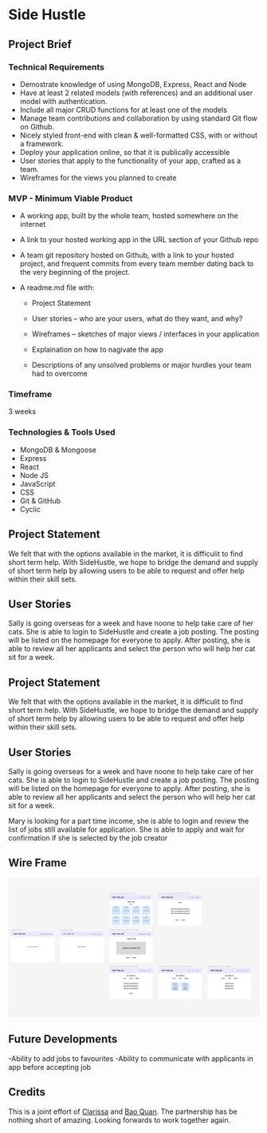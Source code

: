 # Side Hustle 

## Project Brief

### Technical Requirements

- Demostrate knowledge of using MongoDB, Express, React and Node
- Have at least 2 related models (with references) and an additional user model with authentication.
- Include all major CRUD functions for at least one of the models
- Manage team contributions and collaboration by using standard Git flow on Github.
- Nicely styled front-end with clean & well-formatted CSS, with or without a framework.
- Deploy your application online, so that it is publically accessible
- User stories that apply to the functionality of your app, crafted as a team.
- Wireframes for the views you planned to create

### MVP - Minimum Viable Product

- A working app, built by the whole team, hosted somewhere on the internet
- A link to your hosted working app in the URL section of your Github repo
- A team git repository hosted on Github, with a link to your hosted project, and frequent commits from every team member dating back to the very beginning of the project.
- A readme.md file with:

  - Project Statement 

  - User stories – who are your users, what do they want, and why?
  - Wireframes – sketches of major views / interfaces in your application
  - Explaination on how to nagivate the app
  - Descriptions of any unsolved problems or major hurdles your team had to overcome

### Timeframe

3 weeks

### Technologies & Tools Used

- MongoDB & Mongoose
- Express  
- React
- Node JS
- JavaScript
- CSS
- Git & GitHub
- Cyclic

## Project Statement

We felt that with the options available in the market, it is difficulit to find short term help. With SideHustle, we hope to bridge the demand and supply of short term help by allowing users to be able to request and offer help within their skill sets.

## User Stories

Sally is going overseas for a week and have noone to help take care of her cats. She is able to login to SideHustle and create a job posting. The posting will be listed on the homepage for everyone to apply. After posting, she is able to review all her applicants and select the person who will help her cat sit for a week.

## Project Statement

We felt that with the options available in the market, it is difficulit to find short term help. With SideHustle, we hope to bridge the demand and supply of short term help by allowing users to be able to request and offer help within their skill sets.  

## User Stories

Sally is going overseas for a week and have noone to help take care of her cats. She is able to login to SideHustle and create a job posting. The posting will be listed on the homepage for everyone to apply. After posting, she is able to review all her applicants and select the person who will help her cat sit for a week. 

Mary is looking for a part time income, she is able to login and review the list of jobs still available for application. She is able to apply and wait for confirmation if she is selected by the job creator

## Wire Frame

![Project Wireframe](./apps/client/public/wireframe.PNG)

## Future Developments

-Ability to add jobs to favourites
-Ability to communicate with applicants in app before accepting job


## Credits 

This is a joint effort of [Clarissa](https://github.com/enclar) and [Bao Quan](https://github.com/baoquanong). The partnership has be nothing short of amazing. Looking forwards to work together again.
